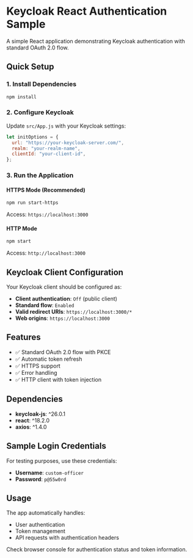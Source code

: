 # Keycloak React Authentication Sample

A simple React application demonstrating Keycloak authentication with standard OAuth 2.0 flow.

## Quick Setup

### 1. Install Dependencies

```bash
npm install
```

### 2. Configure Keycloak

Update `src/App.js` with your Keycloak settings:

```javascript
let initOptions = {
  url: "https://your-keycloak-server.com/",
  realm: "your-realm-name",
  clientId: "your-client-id",
};
```

### 3. Run the Application

#### HTTPS Mode (Recommended)

```bash
npm run start-https
```

Access: `https://localhost:3000`

#### HTTP Mode

```bash
npm start
```

Access: `http://localhost:3000`

## Keycloak Client Configuration

Your Keycloak client should be configured as:

- **Client authentication**: `Off` (public client)
- **Standard flow**: `Enabled`
- **Valid redirect URIs**: `https://localhost:3000/*`
- **Web origins**: `https://localhost:3000`

## Features

- ✅ Standard OAuth 2.0 flow with PKCE
- ✅ Automatic token refresh
- ✅ HTTPS support
- ✅ Error handling
- ✅ HTTP client with token injection

## Dependencies

- **keycloak-js**: ^26.0.1
- **react**: ^18.2.0
- **axios**: ^1.4.0

## Sample Login Credentials

For testing purposes, use these credentials:

- **Username**: `custom-officer`
- **Password**: `p@55w0rd`

## Usage

The app automatically handles:

- User authentication
- Token management
- API requests with authentication headers

Check browser console for authentication status and token information.
